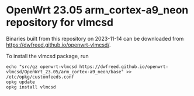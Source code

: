 OpenWrt 23.05 arm_cortex-a9_neon repository for vlmcsd
========

Binaries built from this repository on 2023-11-14 can be downloaded from <https://dwfreed.github.io/openwrt-vlmcsd/>.

To install the vlmcsd package, run

```
echo "src/gz openwrt-vlmcsd https://dwfreed.github.io/openwrt-vlmcsd/OpenWrt_23.05/arm_cortex-a9_neon/base" >> /etc/opkg/customfeeds.conf
opkg update
opkg install vlmcsd
```
